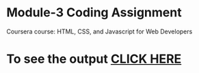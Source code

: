 

# Module-3 Coding Assignment

Coursera course: HTML, CSS, and Javascript for Web Developers

# To see the output [CLICK HERE](https://rawcdn.githack.com/Amanv025/module-3/06b7a9e0e7b1b3214fc8069c6ca5549a014f81d5/mod%203/mod%203%20html.html)

